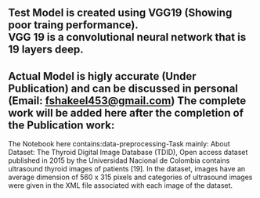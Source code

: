 Test Model is created using VGG19 (Showing poor traing performance). <br>
VGG 19 is a convolutional neural network that is 19 layers deep. 
-----
Actual Model is higly accurate (Under Publication) and can be discussed in personal (Email: fshakeel453@gmail.com)
The complete work will be added here after the completion of the Publication work:
----
The Notebook here contains:data-preprocessing-Task mainly:
About Dataset: The Thyroid Digital Image Database (TDID), Open access dataset published in 2015 by the Universidad  Nacional de Colombia contains ultrasound thyroid images of patients [19]. In the dataset, images have an average dimension of 560 x 315 pixels and categories of ultrasound images were given in the XML file associated with each image of the dataset.
